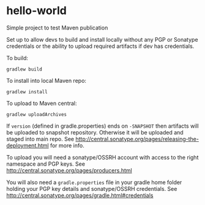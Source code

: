 # hello-world
Simple project to test Maven publication

Set up to allow devs to build and install locally without any PGP or Sonatype credentials or the ability to upload required artifacts if dev has credentials.

To build:
~~~
gradlew build
~~~ 

To install into local Maven repo:
~~~
gradlew install
~~~

To upload to Maven central:
~~~
gradlew uploadArchives
~~~
If `version` (defined in gradle.properties) ends on `-SNAPSHOT` then artifacts will be uploaded to snapshot repository. Otherwise it will be uploaded and staged into main repo. See http://central.sonatype.org/pages/releasing-the-deployment.html for more info.

To upload you will need a sonatype/OSSRH account with access to the right namespace and PGP keys. See http://central.sonatype.org/pages/producers.html

You will also need a `gradle.properties` file in your gradle home folder holding your PGP key details and sonatype/OSSRH credentials. See http://central.sonatype.org/pages/gradle.html#credentials 


